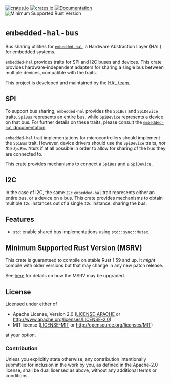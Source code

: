 [![crates.io](https://img.shields.io/crates/d/embedded-hal-bus.svg)](https://crates.io/crates/embedded-hal-bus)
[![crates.io](https://img.shields.io/crates/v/embedded-hal-bus.svg)](https://crates.io/crates/embedded-hal-bus)
[![Documentation](https://docs.rs/embedded-hal-bus/badge.svg)](https://docs.rs/embedded-hal-bus)
![Minimum Supported Rust Version](https://img.shields.io/badge/rustc-1.59+-blue.svg)

# `embedded-hal-bus`

Bus sharing utilities for [`embedded-hal`](https://crates.io/crates/embedded-hal), a Hardware Abstraction Layer (HAL) for embedded systems.

`embedded-hal` provides traits for SPI and I2C buses and devices. This crate provides hardware-independent adapters for sharing a single bus between multiple devices, compatible with the traits.

This project is developed and maintained by the [HAL team](https://github.com/rust-embedded/wg#the-hal-team).

## SPI

To support bus sharing, `embedded-hal` provides the `SpiBus` and `SpiDevice` traits. `SpiBus` represents an entire bus,
while `SpiDevice` represents a device on that bus. For further details on these traits, please consult the
[`embedded-hal` documentation](https://docs.rs/embedded-hal/1.0.0-alpha.9/embedded_hal/spi/index.html).

`embedded-hal` trait implementations for microcontrollers should implement the `SpiBus` trait.
However, device drivers should use the `SpiDevice` traits, _not the `SpiBus` traits_ if at all possible
in order to allow for sharing of the bus they are connected to.

This crate provides mechanisms to connect a `SpiBus` and a `SpiDevice`.

## I2C

In the case of I2C, the same `I2c` `embedded-hal` trait represents either an entire bus, or a device on a bus. This crate
provides mechanisms to obtain multiple `I2c` instances out of a single `I2c` instance, sharing the bus.

## Features

- `std`: enable shared bus implementations using `std::sync::Mutex`.

## Minimum Supported Rust Version (MSRV)

This crate is guaranteed to compile on stable Rust 1.59 and up. It *might*
compile with older versions but that may change in any new patch release.

See [here](../docs/msrv.md) for details on how the MSRV may be upgraded.

## License

Licensed under either of

- Apache License, Version 2.0 ([LICENSE-APACHE](LICENSE-APACHE) or
  <http://www.apache.org/licenses/LICENSE-2.0>)
- MIT license ([LICENSE-MIT](LICENSE-MIT) or <http://opensource.org/licenses/MIT>)

at your option.

### Contribution

Unless you explicitly state otherwise, any contribution intentionally submitted
for inclusion in the work by you, as defined in the Apache-2.0 license, shall be
dual licensed as above, without any additional terms or conditions.
